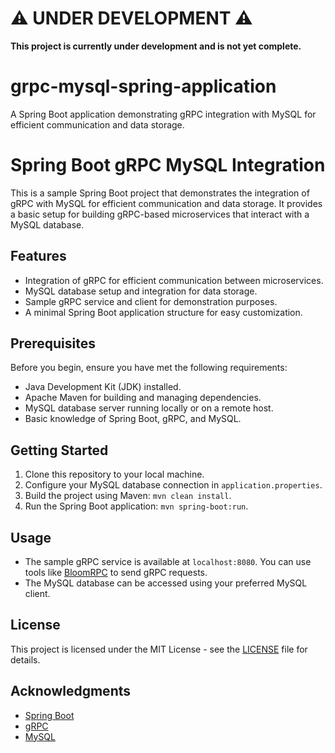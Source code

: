 # ⚠️ **UNDER DEVELOPMENT** ⚠️

**This project is currently under development and is not yet complete.**



# grpc-mysql-spring-application
A Spring Boot application demonstrating gRPC integration with MySQL for efficient communication and data storage.


# Spring Boot gRPC MySQL Integration

This is a sample Spring Boot project that demonstrates the integration of gRPC with MySQL for efficient communication and data storage. It provides a basic setup for building gRPC-based microservices that interact with a MySQL database.

## Features

- Integration of gRPC for efficient communication between microservices.
- MySQL database setup and integration for data storage.
- Sample gRPC service and client for demonstration purposes.
- A minimal Spring Boot application structure for easy customization.

## Prerequisites

Before you begin, ensure you have met the following requirements:

- Java Development Kit (JDK) installed.
- Apache Maven for building and managing dependencies.
- MySQL database server running locally or on a remote host.
- Basic knowledge of Spring Boot, gRPC, and MySQL.

## Getting Started

1. Clone this repository to your local machine.
2. Configure your MySQL database connection in `application.properties`.
3. Build the project using Maven: `mvn clean install`.
4. Run the Spring Boot application: `mvn spring-boot:run`.

## Usage

- The sample gRPC service is available at `localhost:8080`. You can use tools like [BloomRPC](https://github.com/uw-labs/bloomrpc) to send gRPC requests.
- The MySQL database can be accessed using your preferred MySQL client.

## License

This project is licensed under the MIT License - see the [LICENSE](LICENSE) file for details.

## Acknowledgments

- [Spring Boot](https://spring.io/projects/spring-boot)
- [gRPC](https://grpc.io/)
- [MySQL](https://www.mysql.com/)
